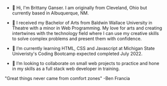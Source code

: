 - 👋 Hi, I'm Brittany Ganser. I am originally from Cleveland, Ohio but currently based in Albuquerque, NM. 

- 👀 I received my Bachelor of Arts from Baldwin Wallace University in Theatre with a minor in Web Programming. My love for arts and creating intertwines with the technology field where I can use my creative skills to solve complex problems and present them with confidence.

- 🌱 I’m currently learning HTML, CSS and Javascript at Michigan State Univeristy's Coding Bootcamp expected completed July 2022.

- 💞️ I’m looking to collaborate on small web projects to practice and hone in my skills as a full stack web developer in training.

"Great things never came from comfort zones" -Ben Francia

<!---
bganser15/bganser15 is a ✨ special ✨ repository because its `README.md` (this file) appears on your GitHub profile.
You can click the Preview link to take a look at your changes.
--->
